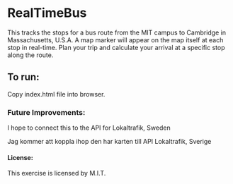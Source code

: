 # RealTimeBus
This tracks the stops for a bus route from the MIT campus to Cambridge in Massachusetts, U.S.A. A map marker will appear on the map itself at each stop in real-time.  Plan your trip and calculate your arrival at a specific stop along the route.

## To run: 

Copy index.html file into browser.

### Future Improvements:

I hope to connect this to the API for Lokaltrafik, Sweden

Jag kommer att koppla ihop den har karten till API Lokaltrafik, Sverige

#### License:

This exercise is licensed by M.I.T.
